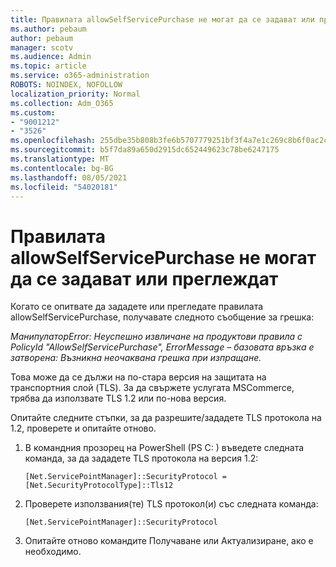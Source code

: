 ```yaml
---
title: Правилата allowSelfServicePurchase не могат да се задават или преглеждат
ms.author: pebaum
author: pebaum
manager: scotv
ms.audience: Admin
ms.topic: article
ms.service: o365-administration
ROBOTS: NOINDEX, NOFOLLOW
localization_priority: Normal
ms.collection: Adm_O365
ms.custom:
- "9001212"
- "3526"
ms.openlocfilehash: 255dbe35b808b3fe6b5707779251bf3f4a7e1c269c8b6f0ac2cb43ca03c469e9
ms.sourcegitcommit: b5f7da89a650d2915dc652449623c78be6247175
ms.translationtype: MT
ms.contentlocale: bg-BG
ms.lasthandoff: 08/05/2021
ms.locfileid: "54020181"
---
```

# <a name="unable-to-set-or-view-the-allowselfservicepurchase-policy"></a>Правилата allowSelfServicePurchase не могат да се задават или преглеждат

Когато се опитвате да зададете или прегледате правилата allowSelfServicePurchase, получавате следното съобщение за грешка:

*МанипулаторError: Неуспешно извличане на продуктови правила с PolicyId "AllowSelfServicePurchase", ErrorMessage – базовата връзка е затворена: Възникна неочаквана грешка при изпращане.*

Това може да се дължи на по-стара версия на защитата на транспортния слой (TLS). За да свържете услугата MSCommerce, трябва да използвате TLS 1.2 или по-нова версия.  

Опитайте следните стъпки, за да разрешите/зададете TLS протокола на 1.2, проверете и опитайте отново.
 1. В командния прозорец на PowerShell (PS C: \) въведете следната команда, за да зададете TLS протокола на версия 1.2:

    `[Net.ServicePointManager]::SecurityProtocol = [Net.SecurityProtocolType]::Tls12`

2. Проверете използвания(те) TLS протокол(и) със следната команда:

    `[Net.ServicePointManager]::SecurityProtocol` 

3. Опитайте отново командите Получаване или Актуализиране, ако е необходимо.


